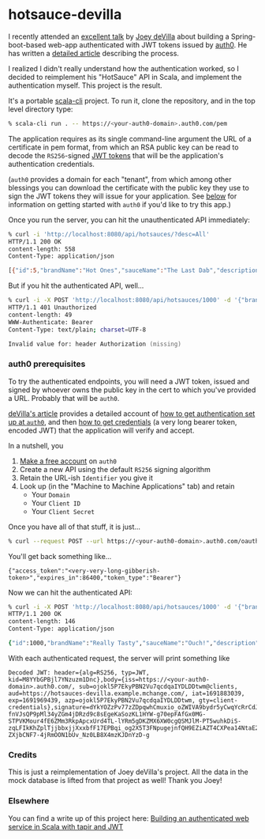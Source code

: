 # hotsauce-devilla

I recently attended an [excellent talk](https://www.meetup.com/tampa-jug/events/295033023/)
by [Joey deVilla](https://www.globalnerdy.com/) 
about building a Spring-boot-based web-app authenticated with JWT tokens issued by [auth0](https://auth0.com/).
He has written a [detailed article](https://auth0.com/blog/build-and-secure-an-api-with-spring-boot/) describing the process.

I realized I didn't really understand how the authentication worked, so I decided
to reimplement his "HotSauce" API in Scala, and implement the authentication myself.
This project is the result.

It's a portable [scala-cli](https://scala-cli.virtuslab.org/) project.
To run it, clone the repository, and in the top level directory type:

```zsh
% scala-cli run . -- https://<your-auth0-domain>.auth0.com/pem
```

The application requires as its single command-line argument
the URL of a certificate in pem format, from which an RSA public
key can be read to decode the `RS256`-signed [JWT tokens](https://jwt.io/)
that will be the application's authentication credentials.

(`auth0` provides a domain for each "tenant", from which among other blessings
you can download the certificate with the public key they use to
sign the JWT tokens they will issue for your application. See [below](#auth0-prerequisites)
for information on getting started with `auth0` if you'd like to try this app.)

Once you run the server, you can hit the unauthenticated
API immediately:

```zsh
% curl -i 'http://localhost:8080/api/hotsauces/?desc=All'
HTTP/1.1 200 OK
content-length: 558
Content-Type: application/json

[{"id":5,"brandName":"Hot Ones","sauceName":"The Last Dab","description":"More than simple mouth burn, Pepper X singes your soul. Starting with a pleasant burn in the mouth, the heat passes quickly, lulling you into a false confidence. You take another bite, enjoying the mustard and spice flavours. This would be great on jerk chicken, or Indian food! But then, WHAM! All of a sudden your skin goes cold and your stomach goes hot, and you realize the power of X.","url":"https://www.saucemania.com.au/hot-ones-the-last-dab-hot-sauce-148ml/","heat":1000000}]
```

But if you hit the authenticated API, well...

```zsh
% curl -i -X POST 'http://localhost:8080/api/hotsauces/1000' -d '{"brandName":"Really Tasty","sauceName":"Ouch!","description":"This one will hurt your mouth.","url":"https://dev.null/","heat":9000000}' 
HTTP/1.1 401 Unauthorized
content-length: 49
WWW-Authenticate: Bearer
Content-Type: text/plain; charset=UTF-8

Invalid value for: header Authorization (missing)
```

### auth0 prerequisites

To try the authenticated endpoints, you will need a JWT token, issued and signed by
whoever owns the public key in the cert to which you've provided a URL.
Probably that will be `auth0`.

[deVilla's article](https://auth0.com/blog/build-and-secure-an-api-with-spring-boot/) provides a detailed account of 
[how to get authentication set up at `auth0`](https://auth0.com/blog/build-and-secure-an-api-with-spring-boot/#Setting-Up-API-Authentication-on-the-Auth0-Side),
and then [how to get credentials](https://auth0.com/blog/build-and-secure-an-api-with-spring-boot/#Trying-Out-the-Secured-API) 
(a very long bearer token, encoded JWT) that the application will verify and accept.

In a nutshell, you 

1. [Make a free account](https://auth0.com/signup) on `auth0`
2. Create a new API using the default `RS256` signing algorithm
3. Retain the URL-ish `Identifier` you give it
4. Look up (in the "Machine to Machine Applications" tab) and retain
   - Your `Domain`
   - Your `Client ID`
   - Your `Client Secret`

Once you have all of that stuff, it is just...

```zsh
% curl --request POST --url https://<your-auth0-domain>.auth0.com/oauth/token --header 'content-type: application/json' --data '{"client_id": "<your-client-id>","client_secret": "<your-client-secret>","audience": "<your-URL-ish-identifier>","grant_type": "client_credentials"}'
```

You'll get back something like...

```
{"access_token":"<very-very-long-gibberish-token>","expires_in":86400,"token_type":"Bearer"}
```

Now we can hit the authenticated API:

```zsh
% curl -i -X POST 'http://localhost:8080/api/hotsauces/1000' -d '{"brandName":"Really Tasty","sauceName":"Ouch!","description":"This one will hurt your mouth.","url":"https://dev.null/","heat":9000000}' -H "authorization: Bearer <very-very-long-gibberish-token>"
HTTP/1.1 200 OK
content-length: 146
Content-Type: application/json

{"id":1000,"brandName":"Really Tasty","sauceName":"Ouch!","description":"This one will hurt your mouth.","url":"https://dev.null/","heat":9000000}
```

With each authenticated request, the server will print something like
```
Decoded JWT: header={alg=RS256, typ=JWT, kid=M8YYbGPBjl7YNzuzm1Dnc},body={iss=https://<your-auth0-domain>.auth0.com/, sub=ojokl5P7EkyPBN2Vu7qcdqaIYDLDDtwm@clients, aud=https://hotsauces-devilla.example.mchange.com/, iat=1691883039, exp=1691969439, azp=ojokl5P7EkyPBN2Vu7qcdqaIYDLDDtwm, gty=client-credentials},signature=dYkYOZzPv77zZDpqwhCmuxio_oZWIVA9bydr5yCwqYcRrCdJRZW_bNzgHufI4LLM-fnVJsQP9pMl34yZGm4jDRzd9c8sEgeKaSozKL1HYW-g70epFAfGx0MG-STPVKMour4fE6ZMm3RkpApcxUrd4TL-lYRm5gDKZMX6XW0cgQSMJlM-PT5wuhkDiS-zqLFIkKhZplTjjbbxjjXxxbfF17EPBqi_og2X5T3FNpugejnfQH9EZiAZT4CXPea14NtaE2c3aZY0ivQPYn2bkoaV5WWwjGECsYP_e_HkA1rI994xv-ZXjbCNF7-4jRmOON1bUv_Nz0LB8X4mzKJDnYzD-g
```

### Credits

This is just a reimplementation of Joey deVilla's project.
All the data in the mock database is lifted from that project as well!
Thank you Joey!

### Elsewhere

You can find a write up of this project here:
[Building an authenticated web service in Scala with tapir and JWT](https://tech.interfluidity.com/2023/08/13/building-an-authenticated-web-service-in-scala-with-tapir-and-jwt/index.html)